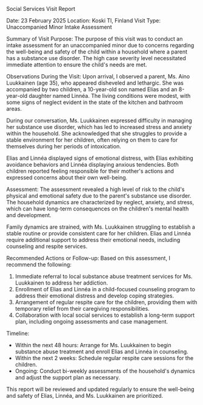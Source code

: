 Social Services Visit Report

Date: 23 February 2025
Location: Koski Tl, Finland
Visit Type: Unaccompanied Minor Intake Assessment

Summary of Visit Purpose:
The purpose of this visit was to conduct an intake assessment for an unaccompanied minor due to concerns regarding the well-being and safety of the child within a household where a parent has a substance use disorder. The high case severity level necessitated immediate attention to ensure the child's needs are met.

Observations During the Visit:
Upon arrival, I observed a parent, Ms. Aino Luukkainen (age 35), who appeared disheveled and lethargic. She was accompanied by two children, a 10-year-old son named Elias and an 8-year-old daughter named Linnéa. The living conditions were modest, with some signs of neglect evident in the state of the kitchen and bathroom areas.

During our conversation, Ms. Luukkainen expressed difficulty in managing her substance use disorder, which has led to increased stress and anxiety within the household. She acknowledged that she struggles to provide a stable environment for her children, often relying on them to care for themselves during her periods of intoxication.

Elias and Linnéa displayed signs of emotional distress, with Elias exhibiting avoidance behaviors and Linnéa displaying anxious tendencies. Both children reported feeling responsible for their mother's actions and expressed concerns about their own well-being.

Assessment:
The assessment revealed a high level of risk to the child's physical and emotional safety due to the parent's substance use disorder. The household dynamics are characterized by neglect, anxiety, and stress, which can have long-term consequences on the children's mental health and development.

Family dynamics are strained, with Ms. Luukkainen struggling to establish a stable routine or provide consistent care for her children. Elias and Linnéa require additional support to address their emotional needs, including counseling and respite services.

Recommended Actions or Follow-up:
Based on this assessment, I recommend the following:

1. Immediate referral to local substance abuse treatment services for Ms. Luukkainen to address her addiction.
2. Enrollment of Elias and Linnéa in a child-focused counseling program to address their emotional distress and develop coping strategies.
3. Arrangement of regular respite care for the children, providing them with temporary relief from their caregiving responsibilities.
4. Collaboration with local social services to establish a long-term support plan, including ongoing assessments and case management.

Timeline:
- Within the next 48 hours: Arrange for Ms. Luukkainen to begin substance abuse treatment and enroll Elias and Linnéa in counseling.
- Within the next 2 weeks: Schedule regular respite care sessions for the children.
- Ongoing: Conduct bi-weekly assessments of the household's dynamics and adjust the support plan as necessary.

This report will be reviewed and updated regularly to ensure the well-being and safety of Elias, Linnéa, and Ms. Luukkainen are prioritized.